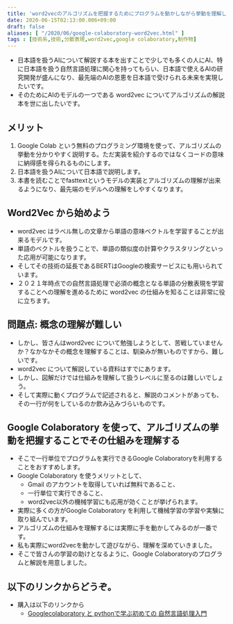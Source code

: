 ```yaml
---
title: 'word2vecのアルゴリズムを把握するためにプログラムを動かしながら挙動を理解しよう'
date: 2020-06-15T02:13:00.006+09:00
draft: false
aliases: [ "/2020/06/google-colaboratory-word2vec.html" ]
tags : [技術系,技術,分散表現,word2vec,google colaboratory,制作物]
---
```


- 日本語を扱うAIについて解説する本を出すことで少しでも多くの人にAI、特に日本語を扱う自然言語処理に関心を持ってもらい、日本語で使えるAIの研究開発が盛んになり、最先端のAIの恩恵を日本語で受けられる未来を実現したいです。
- そのためにAIのモデルの一つである word2vec についてアルゴリズムの解説本を世に出したいです。

## メリット
1. Google Colab という無料のプログラミング環境を使って、アルゴリズムの挙動を分かりやすく説明する。ただ実装を紹介するのではなくコードの意味に納得感を得られるものにします。
2. 日本語を扱うAIについて日本語で説明します。
3. 本書を読むことでfasttextというモデルの実装とアルゴリズムの理解が出来るようになり、最先端のモデルへの理解をしやすくなります。

## Word2Vec から始めよう

- word2vec はラベル無しの文章から単語の意味ベクトルを学習することが出来るモデルです。
- 単語のベクトルを扱うことで、単語の類似度の計算やクラスタリングといった応用が可能になります。
- そしてその技術の延長であるBERTはGoogleの検索サービスにも用いられています。
- ２０２１年時点での自然言語処理で必須の概念となる単語の分散表現を学習することへの理解を進めるために word2vec の仕組みを知ることは非常に役に立ちます。

## 問題点: 概念の理解が難しい
- しかし、皆さんはword2vec について勉強しようとして、苦戦していませんか？なかなかその概念を理解することは、馴染みが無いものですから、難しいです。
- word2vec について解説している資料はすでにあります。
- しかし、図解だけでは仕組みを理解して扱うレベルに至るのは難しいでしょう。
- そして実際に動くプログラムで記述されると、解説のコメントがあっても、その一行が何をしているのか飲み込みづらいものです。

## Google Colaboratory を使って、アルゴリズムの挙動を把握することでその仕組みを理解する

- そこで一行単位でプログラムを実行できるGoogle Colaboratoryを利用することをおすすめします。
- Google Colaboratory を使うメリットとして、
  - Gmail のアカウントを取得していれば無料であること、
  - 一行単位で実行できること、
  - word2vec以外の機械学習にも応用が効くことが挙げられます。
- 実際に多くの方がGoogle Colaboratory を利用して機械学習の学習や実験に取り組んでいます。
- アルゴリズムの仕組みを理解するには実際に手を動かしてみるのが一番です。
- 私も実際にword2vecを動かして遊びながら、理解を深めていきました。
- そこで皆さんの学習の助けとなるように、Google Colaboratoryのプログラムと解説を用意しました。

## 以下のリンクからどうぞ。
- 購入は以下のリンクから
  - [Googlecolaboratory と pythonで学ぶ初めての 自然言語処理入門](https://subcul-science.booth.pm/items/1562211)
